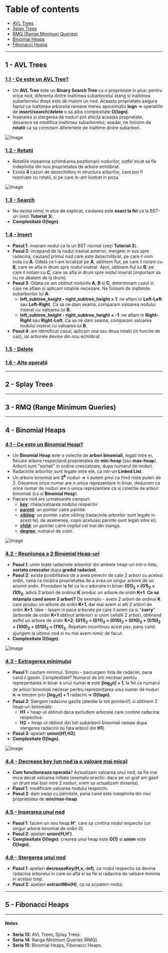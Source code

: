 # Table of contents
- [AVL Trees](#1---avl-trees)
- [Splay Trees](#2---splay-trees)
- [RMQ (Range Minimum Queries)](#3---rmq-range-minimum-queries)
- [Binomial Heaps](#4---binomial-heaps)
- [Fibonacci Heaps](#5---fibonacci-heaps)

---

## 1 - AVL Trees 

### <ins>1.1 - Ce este un AVL Tree?</ins>
- Un <b>AVL Tree</b> este un <b>Binary Search Tree</b> cu o proprietate in plus: pentru orice nod, diferenta dintre inaltimea subarborelui stang si inaltimea subarborelui drept este de maxim un nod. Aceasta proprietate asigura faptul ca inaltimea arborelui ramane mereu aproximativ <b>logn</b> => operatiile de <b>insert/search/delete</b> o sa aiba complexitate <b>O(logn)</b>.
- Inserarea si stergerea de noduri pot afecta aceasta proprietate, deoarece se modifica inaltimea subarborelui; asadar, ne folosim de <b>rotatii</b> ca sa corectam diferentele de inaltime dintre subarbori.

![Image](images/avl-trees/example.png)

### <ins>1.2 - Rotatii</ins>
- Rotatiile inseamna schimbarea pozitionarii nodurilor, astfel incat sa fie indeplinita din nou proprietatea de arbore echilibrat. 
- Exista <b>4</b> cazuri de dezechilibru in structura arborilor, care pot fi rezolvate cu rotatii, si pe care le-am ilustrat in poza.

![Image](images/avl-trees/rotations.png)

### <ins>1.3 - Search</ins>
- Nu exista nimic in plus de explicat; cautarea este <b>exact la fel</b> ca la BST-uri (vezi <b>Tutoriat 3</b>).
- <b>Complexitate O(logn)</b>.

### <ins>1.4 - Insert</ins>
- <b>Pasul 1</b>: inseram nodul ca la un BST normal (vezi <b>Tutoriat 3</b>).
- <b>Pasul 2</b>: incepand de la nodul inserat anterior, mergem in sus spre radacina, cautand primul nod care este dezechilibrat, pe care il vom nota cu <b>A</b>. Odata ce l-am localizat pe <b>A</b>, obtinem fiul, pe care il notam cu <b>B</b>, care se afla in drum spre nodul inserat. Apoi, obtinem fiul lui <b>B</b>, pe care il notam cu <b>C</b>, care se afla in drum spre nodul inserat (important sa nu ne abatem de la drum).
- <b>Pasul 3</b>: Odata ce am obtinut nodurile <b>A</b>, <b>B</b> si <b>C</b>, determinam cazul in care ne aflam si aplicam rotatiile necesare. Ne folosim de inaltimile subarborilor lui <b>A</b>:
    - <b>left_subtree_height - right_subtree_height > 1</b>: ne aflam in <b>Left-Left</b> sau <b>Left-Right</b>. Ca sa ne dam seama, comparam valoarea nodului inserat cu valoarea lui <b>B</b>.
    - <b>left_subtree_height - right_subtree_height < -1</b>: ne aflam in <b>Right-Right</b> sau <b>Right-Left</b>. Ca sa ne dam seama, comparam valoarea nodului inserat cu valoarea lui <b>B</b>.
- <b>Pasul 4</b>: am identificat cazul; aplicam una sau doua rotatii (in functie de caz), iar arborele devine din nou echilibrat.

### <ins>1.5 - Delete</ins>

### <ins>1.6 - Alte operatii</ins>

---

## 2 - Splay Trees 

---

## 3 - RMQ (Range Minimum Queries)

---

## 4 - Binomial Heaps 

### <ins>4.1 - Ce este un Binomial Heap?</ins>
- Un <b>Binomial Heap</b> este o colectie de <b>arbori binomiali</b>, legati intre ei, fiecare arbore respectand proprietatea de <b>min-heap</b> (sau <b>max-heap</b>). Arborii sunt "sortati" in ordine crescatoare, dupa numarul de noduri.
- Radacinile arborilor sunt legate intre ele, ca intr-un <b>Linked List</b>.
- Un arbore binomial are <b>2<sup>k</sup></b> noduri => ii putem privi ca fiind niste puteri de 2. Deoarece orice numar are o unica reprezentare in binar, deducem ca orice numar de noduri are o unica reprezentare ca si colectie de arbori binomiali (ca si <b>Binomial Heap</b>).
- Fiecare nod are urmatoarele campuri:
    - <ins><b>key</ins></b>: cheia/valoarea nodului respectiv.
    - <ins><b>parent</ins></b>: un pointer catre parinte.
    - <ins><b>sibling</ins></b>: un pointer catre sibling (radacinile arborilor sunt legate in acest fel; de asemenea, copiii aceluiasi parinte sunt legati intre ei).
    - <ins><b>child</ins></b>: un pointer catre copilul cel mai din stanga.
    - <ins><b>degree</ins></b>: numarul de copii.

![Image](images/binomial-heap/structure.png)

### <ins>4.2 - Reuniunea a 2 Binomial Heap-uri</ins>
- <b>Pasul 1</b>: unim toate radacinile arborilor din ambele heap-uri intr-o lista, <b>sortata crescator</b> dupa <b>gradul radacinii</b>.
- <b>Pasul 2</b>: exista posibilitatea de a avea perechi de cate 2 arbori cu acelasi ordin, ceea ce incalca proprietatea de a avea un singur arbore de un anumit ordin. Procedam la fel ca la o adunare in binar: <b>(01)<sub>2</sub> + (01)<sub>2</sub> = (10)<sub>2</sub></b>, adica 2 arbori de ordinul <b>K</b> produc un arbore de ordin <b>K+1</b>. <b>Ce se intampla cand avem 3 arbori?</b> De exemplu - avem 2 arbori de ordinul <b>K</b> care produc un arbore de ordin <b>K+1</b>, dar mai avem si alti 2 arbori de ordin <b>K+1</b>. Idee - lasam in pace arborele pe care il avem ca si "<b>carry</b>" (arborele de ordin <b>K+1</b> obtinut anterior) si unim ceilalti 2 arbori, obtinand astfel un arbore de ordin <b>K+2</b>;  <b>(011)<sub>2</sub> + (011)<sub>2</sub> = (010)<sub>2</sub> + (010)<sub>2</sub> + (010)<sub>2</sub> = (100)<sub>2</sub> + (010)<sub>2</sub> = (110)<sub>2</sub></b>. Repetam incontinuu acest pas, pana cand ajungem la ultimul nod si nu mai avem nimic de facut.
- <b>Complexitate O(logn)</b>.

![Image](images/binomial-heap/union.png)

### <ins>4.3 - Extragerea minimului</ins>
- <b>Pasul 1</b>: cautam minimul. Simplu - parcurgem lista de radacini, pana cand il gasim. Complexitate? Numarul de biti necesar pentru reprezentarea in binar a unui numar <b>n</b> este <b>[log<sub>2</sub>n] + 1</b>, la fel ca numarul de arbori binomiali necesar pentru reprezentarea unui numar de noduri <b>n</b> => trecem prin <b>[log<sub>2</sub>n] + 1</b> radacini => <b>O(logn)</b>.
- <b>Pasul 2</b>: Stergem radacina gasita (atentie la toti pointerii!) si obtinem 2 heap-uri binomiale:
    - <b>H1</b> = heap-ul obtinut daca excludem arborele care contine radacina respectiva.
    - <b>H2</b> = heap-ul obtinut din toti subarborii binomiali ramasi dupa stergerea radacinii (si fara arborii din <b>H1</b>).
- <b>Pasul 3</b>: apelam <b>union(H1,H2)</b>.
- <b>Complexitate O(logn)</b>.

![Image](images/binomial-heap/extract-min.png)

### <ins>4.4 - Decrease key (un nod ia o valoare mai mica)
- <b>Cum functioneaza operatia</b>? Actualizam valoarea unui nod, sa fie mai mica decat valoarea initiala (exemplu practic: daca pe un graf am gasit un drum mai bun intre 2 noduri, vrem sa actualizam distanta).
- <b>Pasul 1</b>: modificam valoarea nodului respectiv.
- <b>Pasul 2</b>: dam swap cu parintele, pana cand este indeplinita din nou proprietatea de <b>min/max-heap</b>.

### <ins>4.5 - Inserarea unui nod</ins>
- <b>Pasul 1</b>: facem un nou heap <b>H'</b>, care sa contina nodul respectiv (un singur arbore binomial de ordin 0).
- <B>Pasul 2</b>: apelam <b>union(H,H')</b>. 
- <b>Complexitate O(logn)</b>: crearea unui heap este <b>O(1)</b> si <b>union</b> este <b>O(logn)</b>.

### <ins>4.6 - Stergerea unui nod</ins>
- <b>Pasul 1</b>: apelam <b>decreaseKey(H,x,-inf)</b>, ca nodul respectiv sa devina radacina arborelui in care se afla si sa fie si radacina de valoare minima in acelasi timp.
- <b>Pasul 2</b>: apelam <b>extractMin(H)</b>, ca sa scoatem nodul.

---

## 5 - Fibonacci Heaps 

---

#### Notes 
- <b>Seria 13</b>: AVL Trees, Splay Trees.
- <b>Seria 14</b>: Range Minimum Queries (RMQ).
- <b>Seria 15</b>: Binomial Heaps, Fibonacci Heaps.